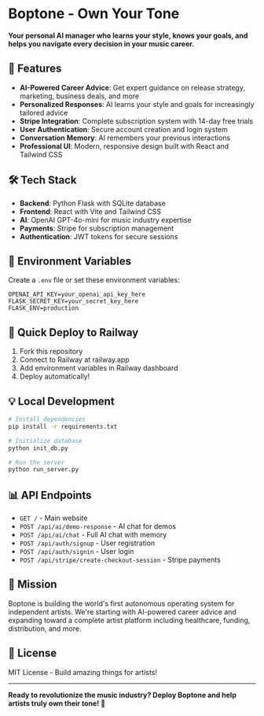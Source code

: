 # Boptone - Own Your Tone

**Your personal AI manager who learns your style, knows your goals, and helps you navigate every decision in your music career.**

## 🚀 Features

- **AI-Powered Career Advice**: Get expert guidance on release strategy, marketing, business deals, and more
- **Personalized Responses**: AI learns your style and goals for increasingly tailored advice  
- **Stripe Integration**: Complete subscription system with 14-day free trials
- **User Authentication**: Secure account creation and login system
- **Conversation Memory**: AI remembers your previous interactions
- **Professional UI**: Modern, responsive design built with React and Tailwind CSS

## 🛠️ Tech Stack

- **Backend**: Python Flask with SQLite database
- **Frontend**: React with Vite and Tailwind CSS  
- **AI**: OpenAI GPT-4o-mini for music industry expertise
- **Payments**: Stripe for subscription management
- **Authentication**: JWT tokens for secure sessions

## 🔧 Environment Variables

Create a `.env` file or set these environment variables:

```
OPENAI_API_KEY=your_openai_api_key_here
FLASK_SECRET_KEY=your_secret_key_here
FLASK_ENV=production
```

## 🚀 Quick Deploy to Railway

1. Fork this repository
2. Connect to Railway at railway.app
3. Add environment variables in Railway dashboard
4. Deploy automatically!

## 💡 Local Development

```bash
# Install dependencies
pip install -r requirements.txt

# Initialize database
python init_db.py

# Run the server
python run_server.py
```

## 📊 API Endpoints

- `GET /` - Main website
- `POST /api/ai/demo-response` - AI chat for demos
- `POST /api/ai/chat` - Full AI chat with memory
- `POST /api/auth/signup` - User registration
- `POST /api/auth/signin` - User login
- `POST /api/stripe/create-checkout-session` - Stripe payments

## 🎯 Mission

Boptone is building the world's first autonomous operating system for independent artists. We're starting with AI-powered career advice and expanding toward a complete artist platform including healthcare, funding, distribution, and more.

## 📄 License

MIT License - Build amazing things for artists!

---

**Ready to revolutionize the music industry? Deploy Boptone and help artists truly own their tone! 🎵**
